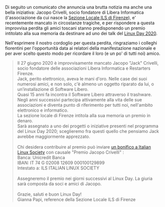 <!--
.. title: Premio Jacopo Crivelli per il Linux Day 2020
.. slug: premio-jacopo-crivelli-per-il-linux-day-2020
.. date: 2020-10-08 00:00:00
.. tags: 
.. category: 
.. link: 
.. description: 
.. type: text
.. image_copy: <a rel="nofollow" href="https://commons.wikimedia.org/wiki/File:File-_Facade_of_the_cathedral_is_Florence.jpg">PTG Dudva</a>, <a rel="nofollow" href="https://creativecommons.org/licenses/by-sa/3.0">CC BY-SA 3.0</a>, via Wikimedia Commons
.. previewimage: /images/posts/crivelli.jpg
-->


Di seguito un comunicato che annuncia una brutta notizia ma anche una bella iniziativa: Jacopo Crivelli, socio fondatore di Libera Informatica (l'associazione da cui nasce la <a href="/sezionilocali/firenze">Sezione Locale ILS di Firenze</a>), e' recentemente mancato in circostanze tragiche, e per rispondere a questa improvvisa perdita gli amici toscani stanno predisponendo un premio intitolato alla sua memoria da destinare ad uno dei talk del <a href="https://www.linuxday.it/2020/">Linux Day 2020</a>.

<!-- TEASER_END -->

Nell'esprimere il nostro cordoglio per questa perdita, ringraziamo i colleghi fiorentini per l'opportunità data ai relatori della manifestazione nazionale e per aver scelto questo modo per ricordare il loro (e un po' di tutti noi) amico.

<blockquote>
Il 27 giugno 2020 è improvvisamente mancato Jacopo "Jack" Crivelli, socio fondatore delle associazioni Libera Informatica e Restarters Firenze.<br>
Jack, perito elettronico, aveva le mani d'oro. Nelle case dei suoi numerosi amici, e non solo, c'è almeno un oggetto riparato da lui, o un’installazione di Software Libero.<br>
Quasi 15 anni fa incontra il Software Libero attraverso il trashware. Negli anni successivi partecipa attivamente alla vita delle sue associazioni e diventa punto di riferimento per tutti noi, nell'ambito elettronico e informatico.<br>
La sezione locale di Firenze intitola alla sua memoria un premio in denaro.<br>
Sarà assegnato a uno dei progetti o iniziative presenti nel programma del Linux Day 2020; sceglieremo fra questi quello che pensiamo Jack avrebbe maggiormente apprezzato.<br>
<br>
Chi desidera contribuire al premio può inviare <a href="/info#donazioni">un bonifico a Italian Linux Society</a> con causale "Premio Jacopo Crivelli" :<br>
Banca: Unicredit Banca<br>
IBAN: IT 74 G 02008 12609 000100129899<br>
Intestato a: ILS ITALIAN LINUX SOCIETY<br>
<br>
Assegneremo il premio nei giorni successivi al Linux Day. La giuria sarà composta da soci e amici di Jacopo.<br>
<br>
Grazie, saluti e buon Linux Day!<br>
Gianna Papi, reference della Sezione Locale ILS di Firenze
</blockquote>